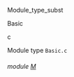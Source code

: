 Module_type_subst

Basic

c

Module type `Basic.c`

<a id="module-M"></a>

###### module [M](Module_type_subst.Basic.module-type-c.M.md)
